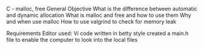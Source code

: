 C - malloc, free
General Objective
What is the difference between automatic and dynamic allocation
What is malloc and free and how to use them
Why and when use malloc
How to use valgrind to check for memory leak

Requirements
Editor used: Vi
code written in betty style
created a main.h file to enable the computer to look into the local files
